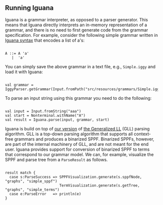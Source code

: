 
<div markdown="1">

## Running Iguana

<p>Iguana is a grammar interpreter, as opposed to a parser generator. This means
that Iguana directly interprets an in-memory representation of a grammar, and 
there is no need to first generate code from the grammar specification.
For example, consider the following simple grammar written 
in <a href="http://localhost:4000/documentation.html#Syntax">Iguana syntax</a> 
that encodes a list of a's:</p>

<div class="code-container">
<pre><code class="language-bison">
A ::= A 'a' 
   |  'a'		
</code></pre>
<a href="https://github.com/iguana-parser/examples/blob/master/src/resources/grammars/Simple.iggy#L1-L2" target="_blank" class="github-link"></a>
</div>



<p>You can simply save the above grammar in a text file, e.g., <code>Simple.iggy</code> 
and load it with Iguana:</p>

<div class="code-container">
<pre><code class="language-scala">
val grammar = IggyParser.getGrammar(Input.fromPath("src/resources/grammars/Simple.iggy"))
</code></pre>
<a href="https://github.com/iguana-parser/examples/blob/master/src/test/scala/IguanaExamples.scala#L12" target="_blank" class="github-link"></a>
</div>


<p>To parse an input string using this grammar you need to do the following:</p>


<div class="code-container">
<pre><code class="language-scala">
val input = Input.fromString("aaa")
val start = Nonterminal.withName("A")
val result = Iguana.parse(input, grammar, start)</code></pre>
<a href="https://github.com/iguana-parser/examples/blob/master/src/test/scala/IguanaExamples.scala#L13-L16" target="_blank" class="github-link"></a>
</div>


<p>Iguana is build on top of <a href="https://cdn.rawgit.com/iguana-parser/papers/master/cc15.pdf">our version</a> of 
<a href="http://www.sciencedirect.com/science/article/pii/S0167642312000627">the Generalized LL</a> (GLL) parsing algorithm. GLL is a 
top-down parsing algorithm that supports all context-free grammars and produces
a binarized SPPF. Binarized SPPFs, however, are part of the internal machinery of GLL, and are not 
meant for the end user. Iguana provides support for conversion of binarized SPPF 
to terms that correspond to our grammar model. We can, for example, visualize
the SPPF and parse tree from a <code>ParseResult</code> as follows.</p>

<div class="code-container">
<pre><code class="language-scala">
result match {
  case s:ParseSuccess => SPPFVisualization.generate(s.sppfNode, "graphs", "simple_sppf")
                         TermVisualization.generate(s.getTree, "graphs", "simple_terms")
  case e:ParseError   => println(e)
}</code></pre>
<a href="https://github.com/iguana-parser/examples/blob/master/src/test/scala/IguanaExamples.scala#L21-L25" target="_blank" class="github-link"></a>
</div>

</div>